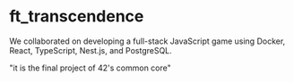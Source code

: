 # ft_transcendence
We collaborated on developing a full-stack JavaScript game using Docker, React, TypeScript, Nest.js, and PostgreSQL.


"it is the final project of 42's common core"
